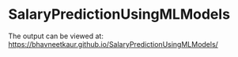 # SalaryPredictionUsingMLModels

The output can be viewed at: https://bhavneetkaur.github.io/SalaryPredictionUsingMLModels/
